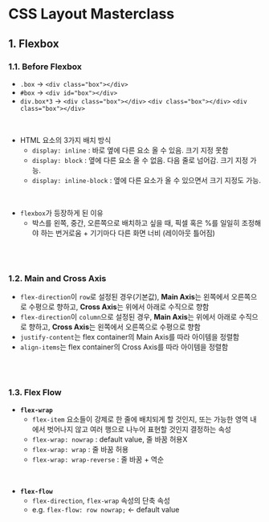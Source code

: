 # CSS Layout Masterclass

## 1. Flexbox

### 1.1. Before Flexbox

- `.box` -> `<div class="box"></div>`
- `#box` -> `<div id="box"></div>`
- `div.box*3` ->
  `<div class="box"></div>`
  `<div class="box"></div>`
  `<div class="box"></div>`

<br/>

- HTML 요소의 3가지 배치 방식
  - `display: inline` : 바로 옆에 다른 요소 올 수 있음. 크기 지정 못함
  - `display: block` : 옆에 다른 요소 올 수 없음. 다음 줄로 넘어감. 크기 지정 가능.
  - `display: inline-block` : 옆에 다른 요소가 올 수 있으면서 크기 지정도 가능.

<br/>

- `flexbox`가 등장하게 된 이유
  - 박스를 왼쪽, 중간, 오른쪽으로 배치하고 싶을 때, 픽셀 혹은 %를 일일히 조정해야 하는 번거로움 + 기기마다 다른 화면 너비 (레이아웃 틀어짐)

<br/><br/>

### 1.2. Main and Cross Axis

- `flex-direction`이 `row`로 설정된 경우(기본값), **Main Axis**는 왼쪽에서 오른쪽으로 수평으로 향하고, **Cross Axis**는 위에서 아래로 수직으로 향함
- `flex-direction`이 `column`으로 설정된 경우, **Main Axis**는 위에서 아래로 수직으로 향하고, **Cross Axis**는 왼쪽에서 오른쪽으로 수평으로 향함
- `justify-content`는 flex container의 Main Axis를 따라 아이템을 정렬함
- `align-items`는 flex container의 Cross Axis를 따라 아이템을 정렬함

<br/><br/>

### 1.3. Flex Flow

- **`flex-wrap`**
  - `flex-item` 요소들이 강제로 한 줄에 배치되게 할 것인지, 또는 가능한 영역 내에서 벗어나지 않고 여러 행으로 나누어 표현할 것인지 결정하는 속성
  - `flex-wrap: nowrap` : default value, 줄 바꿈 허용X
  - `flex-wrap: wrap` : 줄 바꿈 허용
  - `flex-wrap: wrap-reverse` : 줄 바꿈 + 역순

<br/>

- **`flex-flow`**
  - `flex-direction`, `flex-wrap` 속성의 단축 속성
  - e.g. `flex-flow: row nowrap;` <- default value
